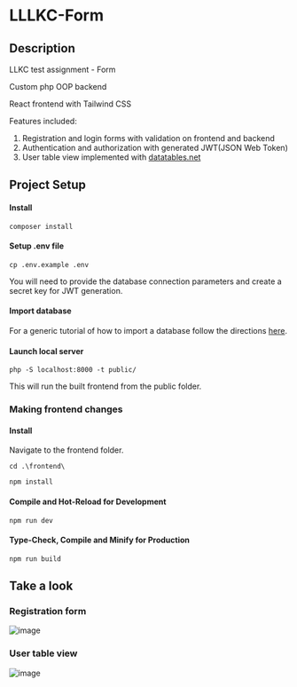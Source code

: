 # LLLKC-Form
## Description

LLKC test assignment - Form

Custom php OOP backend

React frontend with Tailwind CSS

Features included:

1. Registration and login forms with validation on frontend and backend
2. Authentication and authorization with generated JWT(JSON Web Token)
3. User table view implemented with [datatables.net](https://datatables.net/)

## Project Setup

#### Install

``` composer install ```

#### Setup .env file

``` cp .env.example .env ```

You will need to provide the database connection parameters and create a secret key for JWT generation.

#### Import database

For a generic tutorial of how to import a database follow the directions [here](https://www.digitalocean.com/community/tutorials/how-to-import-and-export-databases-in-mysql-or-mariadb).

#### Launch local server

``` php -S localhost:8000 -t public/ ```

This will run the built frontend from the public folder.

### Making frontend changes

#### Install

Navigate to the frontend folder.

``` cd .\frontend\ ```

``` npm install ```

#### Compile and Hot-Reload for Development

``` npm run dev ```

#### Type-Check, Compile and Minify for Production

```npm run build```

## Take a look

### Registration form
![image](https://github.com/Cerbenix/LLLKC-Form/assets/124684938/6f0b5d87-cda7-4b7d-9427-63eccdd14520)

### User table view
![image](https://github.com/Cerbenix/LLLKC-Form/assets/124684938/5ed34f94-f154-4ca9-a47f-582040eda9ff)

